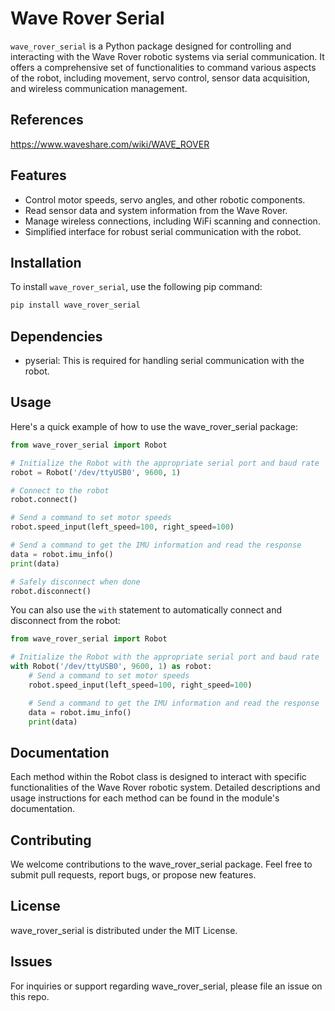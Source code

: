 # Wave Rover Serial

`wave_rover_serial` is a Python package designed for controlling and interacting with the Wave Rover robotic systems via serial communication. It offers a comprehensive set of functionalities to command various aspects of the robot, including movement, servo control, sensor data acquisition, and wireless communication management.

## References

https://www.waveshare.com/wiki/WAVE_ROVER

## Features

- Control motor speeds, servo angles, and other robotic components.
- Read sensor data and system information from the Wave Rover.
- Manage wireless connections, including WiFi scanning and connection.
- Simplified interface for robust serial communication with the robot.

## Installation

To install `wave_rover_serial`, use the following pip command:

```bash
pip install wave_rover_serial
```

## Dependencies

- pyserial: This is required for handling serial communication with the robot.

## Usage

Here's a quick example of how to use the wave_rover_serial package:

```python
from wave_rover_serial import Robot

# Initialize the Robot with the appropriate serial port and baud rate
robot = Robot('/dev/ttyUSB0', 9600, 1)

# Connect to the robot
robot.connect()

# Send a command to set motor speeds
robot.speed_input(left_speed=100, right_speed=100)

# Send a command to get the IMU information and read the response
data = robot.imu_info()
print(data)

# Safely disconnect when done
robot.disconnect()
```

You can also use the `with` statement to automatically connect and disconnect from the robot:

```python
from wave_rover_serial import Robot

# Initialize the Robot with the appropriate serial port and baud rate
with Robot('/dev/ttyUSB0', 9600, 1) as robot:
    # Send a command to set motor speeds
    robot.speed_input(left_speed=100, right_speed=100)

    # Send a command to get the IMU information and read the response
    data = robot.imu_info()
    print(data)
```

## Documentation

Each method within the Robot class is designed to interact with specific functionalities of the Wave Rover robotic system. Detailed descriptions and usage instructions for each method can be found in the module's documentation.

## Contributing

We welcome contributions to the wave_rover_serial package. Feel free to submit pull requests, report bugs, or propose new features.

## License

wave_rover_serial is distributed under the MIT License.

## Issues

For inquiries or support regarding wave_rover_serial, please file an issue on this repo.
